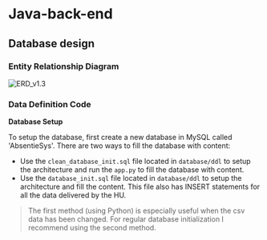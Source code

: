 # Java-back-end

## Database design

### Entity Relationship Diagram



![ERD_v1.3](database/diagrams/ERD_v1.3.png)



### Data Definition Code

**Database Setup**

To setup the database, first create a new database in MySQL called 'AbsentieSys'. There are two ways to fill the database with content:

- Use the `clean_database_init.sql` file located in `database/ddl` to setup the architecture and run the `app.py` to fill the database with content.
- Use the `database_init.sql` file located in  `database/ddl` to setup the architecture and fill the content. This file also has INSERT statements for all the data delivered by the HU.

> The first method (using Python) is especially useful when the csv data has been changed. For regular database initialization I recommend using the second method.